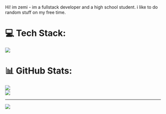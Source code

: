 Hi! im zemi - im a fullstack developer and a high school student. i like to do random stuff on my free time.

# 💻 Tech Stack:
[![](https://skillicons.dev/icons?i=html,css,js,vue,vite,vscode,arduino,cs,discord,bots,dotnet,firebase,github,jquery,nodejs,py,tailwind)](https://skillicons.dev)

# 📊 GitHub Stats:
![](https://github-readme-streak-stats.herokuapp.com/?user=Ucaninek&theme=dark&hide_border=true)<br/>
![](https://github-readme-stats.vercel.app/api/top-langs/?username=Ucaninek&theme=dark&hide_border=true&include_all_commits=true&count_private=true&layout=compact)

---
[![](https://visitcount.itsvg.in/api?id=Ucaninek&icon=0&color=12)](https://visitcount.itsvg.in)

<!-- Proudly created with GPRM ( https://gprm.itsvg.in ) -->
